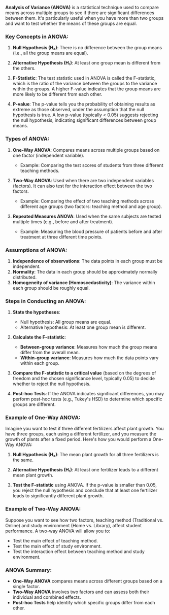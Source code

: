 **Analysis of Variance (ANOVA)** is a statistical technique used to compare means across multiple groups to see if there are significant differences between them. It's particularly useful when you have more than two groups and want to test whether the means of these groups are equal.

### Key Concepts in ANOVA:
1. **Null Hypothesis (H₀)**: There is no difference between the group means (i.e., all the group means are equal).
   
2. **Alternative Hypothesis (H₁)**: At least one group mean is different from the others.

3. **F-Statistic**: The test statistic used in ANOVA is called the F-statistic, which is the ratio of the variance between the groups to the variance within the groups. A higher F-value indicates that the group means are more likely to be different from each other.

4. **P-value**: The p-value tells you the probability of obtaining results as extreme as those observed, under the assumption that the null hypothesis is true. A low p-value (typically < 0.05) suggests rejecting the null hypothesis, indicating significant differences between group means.

### Types of ANOVA:
1. **One-Way ANOVA**: Compares means across multiple groups based on one factor (independent variable).
   - Example: Comparing the test scores of students from three different teaching methods.
   
2. **Two-Way ANOVA**: Used when there are two independent variables (factors). It can also test for the interaction effect between the two factors.
   - Example: Comparing the effect of two teaching methods across different age groups (two factors: teaching method and age group).
   
3. **Repeated Measures ANOVA**: Used when the same subjects are tested multiple times (e.g., before and after treatment).
   - Example: Measuring the blood pressure of patients before and after treatment at three different time points.

### Assumptions of ANOVA:
1. **Independence of observations**: The data points in each group must be independent.
2. **Normality**: The data in each group should be approximately normally distributed.
3. **Homogeneity of variance (Homoscedasticity)**: The variance within each group should be roughly equal.

### Steps in Conducting an ANOVA:
1. **State the hypotheses**:
   - Null hypothesis: All group means are equal.
   - Alternative hypothesis: At least one group mean is different.
   
2. **Calculate the F-statistic**:
   - **Between-group variance**: Measures how much the group means differ from the overall mean.
   - **Within-group variance**: Measures how much the data points vary within each group.

3. **Compare the F-statistic to a critical value** (based on the degrees of freedom and the chosen significance level, typically 0.05) to decide whether to reject the null hypothesis.

4. **Post-hoc Tests**: If the ANOVA indicates significant differences, you may perform post-hoc tests (e.g., Tukey's HSD) to determine which specific groups are different.

### Example of One-Way ANOVA:
Imagine you want to test if three different fertilizers affect plant growth. You have three groups, each using a different fertilizer, and you measure the growth of plants after a fixed period. Here's how you would perform a One-Way ANOVA:

1. **Null Hypothesis (H₀)**: The mean plant growth for all three fertilizers is the same.
   
2. **Alternative Hypothesis (H₁)**: At least one fertilizer leads to a different mean plant growth.

3. **Test the F-statistic** using ANOVA. If the p-value is smaller than 0.05, you reject the null hypothesis and conclude that at least one fertilizer leads to significantly different plant growth.

### Example of Two-Way ANOVA:
Suppose you want to see how two factors, teaching method (Traditional vs. Online) and study environment (Home vs. Library), affect student performance. A two-way ANOVA will allow you to:
- Test the main effect of teaching method.
- Test the main effect of study environment.
- Test the interaction effect between teaching method and study environment.

### ANOVA Summary:
- **One-Way ANOVA** compares means across different groups based on a single factor.
- **Two-Way ANOVA** involves two factors and can assess both their individual and combined effects.
- **Post-hoc Tests** help identify which specific groups differ from each other.

